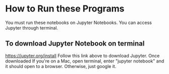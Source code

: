 # How to Run these Programs

You must run these notebooks on Jupyter Notebooks. You can access Jupyter through terminal.

## To download Jupyter Notebook on terminal
https://jupyter.org/install
Follow this link above to download Jupyter.
Once downloaded
If you're on a Mac, open terminal, enter "jupyter notebook" and it should open to a browser.
Otherwise, just google it. 
